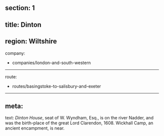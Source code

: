 ﻿section: 1
----
title: Dinton
----
region: Wiltshire
----
company:
- companies/london-and-south-western
----
route:
- routes/basingstoke-to-salisbury-and-exeter
----
meta:
----
text: *Dinton House*, seat of W. Wyndham, Esq., is on the river Nadder, and was the birth-place of the great Lord Clarendon, 1608. Wickhall Camp, an ancient encampment, is near.